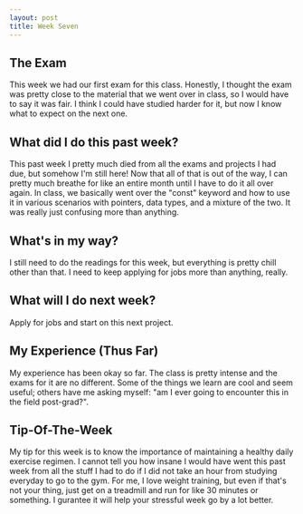 ```yaml
---
layout: post
title: Week Seven
---
```

## The Exam ##
This week we had our first exam for this class. Honestly, I thought the exam was pretty close to the material that we went over in class, so I would have to say it was fair. I think I could have studied harder for it, but now I know what to expect on the next one. 

## What did I do this past week? ##
This past week I pretty much died from all the exams and projects I had due, but somehow I'm still here! Now that all of that is out of the way, I can pretty much breathe for like an entire month until I have to do it all over again. In class, we basically went over the "const" keyword and how to use it in various scenarios with pointers, data types, and a mixture of the two. It was really just confusing more than anything.

## What's in my way? ##
I still need to do the readings for this week, but everything is pretty chill other than that. I need to keep applying for jobs more than anything, really.

## What will I do next week? ##
Apply for jobs and start on this next project.

## My Experience (Thus Far) ##
My experience has been okay so far. The class is pretty intense and the exams for it are no different. Some of the things we learn are cool and seem useful; others have me asking myself: "am I ever going to encounter this in the field post-grad?".

## Tip-Of-The-Week ##
My tip for this week is to know the importance of maintaining a healthy daily exercise regimen. I cannot tell you how insane I would have went this past week from all the stuff I had to do if I did not take an hour from studying everyday to go to the gym. For me, I love weight training, but even if that's not your thing, just get on a treadmill and run for like 30 minutes or something. I gurantee it will help your stressful week go by a lot better.
